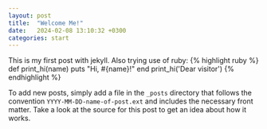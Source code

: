 ```yaml
---
layout: post
title:  "Welcome Me!"
date:   2024-02-08 13:10:32 +0300
categories: start
---
```

This is my first post with jekyll.
Also trying use of ruby:
{% highlight ruby %}
def print_hi(name)
  puts "Hi, #{name}!"
end
print_hi('Dear visitor')
{% endhighlight %}

To add new posts, simply add a file in the `_posts` directory that follows the convention `YYYY-MM-DD-name-of-post.ext` and includes the necessary front matter. Take a look at the source for this post to get an idea about how it works.

[jekyll-docs]: https://jekyllrb.com/docs/home
[jekyll-gh]:   https://github.com/jekyll/jekyll
[jekyll-talk]: https://talk.jekyllrb.com/
